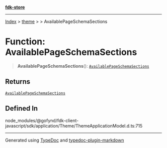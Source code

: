 [**fdk-store**](../../../README.md)
***

[Index](../../../API.md) > [theme](../../README.md) > [<internal>](../README.md) > AvailablePageSchemaSections

# Function: AvailablePageSchemaSections

> **AvailablePageSchemaSections**(): [`AvailablePageSchemaSections`](../type-aliases/type-alias.AvailablePageSchemaSections.md)

## Returns

[`AvailablePageSchemaSections`](../type-aliases/type-alias.AvailablePageSchemaSections.md)

## Defined In

node\_modules/@gofynd/fdk-client-javascript/sdk/application/Theme/ThemeApplicationModel.d.ts:715

***
Generated using [TypeDoc](https://typedoc.org/) and [typedoc-plugin-markdown](https://www.npmjs.com/package/typedoc-plugin-markdown)
